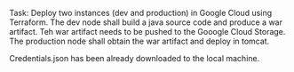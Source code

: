 Task: Deploy two instances (dev and production) in Google Cloud using Terraform.
The dev node shall build a java source code and produce a war artifact. Teh war artifact needs to be pushed to the Gooogle Cloud Storage.
The production node shall obtain the war artifact and deploy in tomcat. 

Credentials.json has been already downloaded to the local machine.
